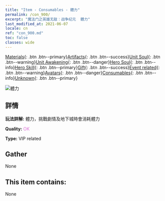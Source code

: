 ```yaml
---
title: "Item - Consumables - 體力"
permalink: /con_900/
excerpt: "魔法门之英雄无敌：战争纪元  體力"
last_modified_at: 2021-06-07
locale: cn
ref: "con_900.md"
toc: false
classes: wide
---
```

 [Materials](/ItemsCN/){: .btn .btn--primary}[Artifacts](/ItemsCN/Artifacts/){: .btn .btn--success}[Unit Soul](/ItemsCN/UnitSoul/){: .btn .btn--warning}[Unit Awakening](/ItemsCN/UnitAwakening/){: .btn .btn--danger}[Hero Soul](/ItemsCN/HeroSoul/){: .btn .btn--info}[Hero Skill](/ItemsCN/HeroSkill/){: .btn .btn--primary}[Gift](/ItemsCN/Gift/){: .btn .btn--success}[Event related](/ItemsCN/Events/){: .btn .btn--warning}[Avatars](/ItemsCN/Avatars/){: .btn .btn--danger}[Consumables](/ItemsCN/Consumables/){: .btn .btn--info}[Unknown](/ItemsCN/Unknown/){: .btn .btn--primary}

 ![體力](/images/t/i_104.png)

## 詳情
 **玩法詳解:** 體力，挑戰劇情及地下城時會消耗體力

 **Quality:** <span style="color: #DA70D6">OK</span>

 **Type:** VIP related

## Gather

  None

## This item contains:

  None

